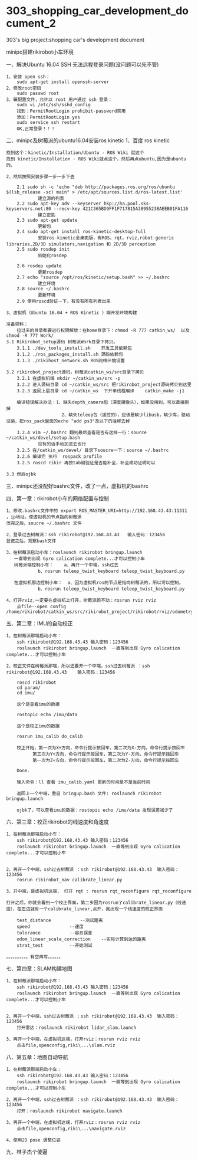 # 303_shopping_car_development_document_2
303's big project:shopping car's development document

minipc搭建rikirobot小车环境

一、解决Ubuntu 16.04 SSH 无法远程登录问题(没问题可以先不管)
	
	1、安装 open ssh：
		sudo apt-get install openssh-server
	2、修改root密码
		sudo passwd root
	3、辑配置文件，允许以 root 用户通过 ssh 登录：
		sudo vi /etc/ssh/sshd_config
		找到：PermitRootLogin prohibit-password禁用
		添加：PermitRootLogin yes
		sudo service ssh restart
		OK,正常登录！！！

二、minipc及树莓派的ubuntu16.04安装ros kinetic
	1、百度 ros kinetic

	找到这个：kinetic/Installation/Ubuntu - ROS Wiki 就这个
	找到 kinetic/Installation - ROS Wiki就点这个，然后再点ubuntu,因为是ubuntu的。

	2、然后按照安装步骤一步一步下去

		2.1	sudo sh -c 'echo "deb http://packages.ros.org/ros/ubuntu $(lsb_release -sc) main" > /etc/apt/sources.list.d/ros-latest.list'
				建立源的列表
		2.2	sudo apt-key adv --keyserver hkp://ha.pool.sks-keyservers.net:80 --recv-key 421C365BD9FF1F717815A3895523BAEEB01FA116
				建立密匙
		2.3	sudo apt-get update
				更新包
		2.4	sudo apt-get install ros-kinetic-desktop-full
				安装ros-kinetic全桌面版，有ROS，rqt，rviz,robot-generic libraries,2D/3D simulators,navigation 和 2D/3D perception
		2.5	sudo rosdep init
				初始化rosdep

		2.6	rosdep update
				更新rosdep
		2.7	echo "source /opt/ros/kinetic/setup.bash" >> ~/.bashrc
				建立环境
		2.8	source ~/.bashrc
				更新环境
		2.9	使用roscd验证一下，有没有所有列表出来

	3、虚拟机（Ubuntu 16.04 + ROS Kinetic ）端开发环境构建

	准备资料：
		拉过来的目录都要进行权限解放：在home目录下：chmod -R 777 catkin_ws/  以及 chmod -R 777 Work/
	3.1 Rikirobot_setup源码 树莓派Work目录下拷贝。
		3.1.1 ./dev_tools_install.sh	开发工具依赖包
		3.1.2 ./ros_packages_install.sh	源码依赖包
		3.1.3 ./rikihost_network.sh	ROS网络环境设置

	3.2 rikirobot_project源码，树莓派catkin_ws/src目录下拷贝
		3.2.1 在虚拟机端 mkdir ~/catkin_ws/src -p
		3.2.2 进入源码目录 cd ~/catkin_ws/src 把rikirobot_project源码拷贝到这里
		3.2.3 返回上层目录 cd ~/catkin_ws  下开单线程编译    catkin_make -j1

		编译错误解决办法：1、缺失depth_camera包（深度摄像头），如果没用到，可以直接删掉
			             2、缺失teleop包（遥控的），应该是缺少libusb，缺少库，驱动没装，把ros_pack里面的echo "add ps3"及以下的注释去掉		

		3.2.4 vim ~/.bashrc 翻到最后查看是否有这样一行：source ~/catkin_ws/devel/setup.bash
				没有的话手动加进去也行
		3.2.5 在/catkin_ws/devel/ 目录下soucre一下：source ~/.bashrc
		3.2.6 编译完 执行  rospack profile 
		3.2.5 roscd rikir 再按tab键验证是否能补全，补全成功证明可以 
	
	3.3 然后ojbk

三、minipc还没配好bashrc文件，改了一点，虚拟机的bashrc





四、第一章：rikirobot小车的网络配置与控制

	1、修改.bashrc文件中的 export ROS_MASTER_URI=http://192.168.43.43:11311 ，ip地址，使虚拟机的节点指向树莓派
	改完之后，soucre ~/.bashrc 文件

	2、登录过去树莓派：ssh rikirobot@192.168.43.43	输入密码：123456
	登进之后，观察bash文件

	3、在树莓派启动小车：roslaunch rikirobot bringup.launch 
	   一直等到出现 Gyro calication complete...才可以控制小车
	   树莓派端控制小车：	a、再开一个中端，ssh过去
				b、rosrun teleop_twist_keyboard teleop_twist_keyboard.py 

       在虚拟机那边控制小车：	a、因为虚拟机ros的节点是指向树莓派的，所以可以控制。
				b、rosrun teleop_twist_keyboard teleop_twist_keyboard.py 

	4、打开rviz,一定要在虚拟机上打开，树莓派跑不动：rosrun rviz rviz
		点file--open config /home/rikirobot/catkin_ws/src/rikirobot_project/rikirobot/rviz/odometry.rviz



五、第二章：IMU的自动校正

	1、在树莓派那端启动小车：
		ssh rikirobot@192.168.43.43	输入密码：123456 
		roslaunch rikirobot bringup.launch 	一直等到出现 Gyro calication complete...才可以控制小车

	2、校正文件在树莓派那端，所以还要开一个中端，ssh过去树莓派 ：ssh rikirobot@192.168.43.43	输入密码：123456 
		
		roscd rikirobot 
		cd param/
		cd imu/

		这个是查看imu的数据

		rostopic echo /imu/data

		这个是校正imu的数据

		rosrun imu_calib do_calib
		
		校正开始，第一次为X+方向，命令行提示按回车，第二次为X-方向，命令行提示按回车
			  第三次为Y+方向，命令行提示按回车，第二次为Y-方向，命令行提示按回车
			  第一次为Z+方向，命令行提示按回车，第二次为Z-方向，命令行提示按回车

		Done.

		输入命令：ll 查看 imu_calib.yaml 更新的时间是不是当前时间

		返回上一个中端，重启 bringup.bash 文件: roslaunch rikirobot bringup.launch

		ojbk了，可以查看imu的数据：rostopic echo /imu/data 发现误差减少了


六、第三章：校正rikirobot的线速度和角速度

	1、在树莓派那端启动小车：
		ssh rikirobot@192.168.43.43	输入密码：123456 
		roslaunch rikirobot bringup.launch 	一直等到出现 Gyro calication complete...才可以控制小车


	2、再开一个中端，ssh过去树莓派 ：ssh rikirobot@192.168.43.43	输入密码：123456 
		rosrun rikirobot_nav calibrate_linear.py
	
	3、开中端，是虚拟机这端， 打开 rqt : rosrun rqt_reconfigure rqt_reconfigure 

	打开之后，你就会看到一个校正界面，第二步因为rosrun了calibrate_linear.py（线速度），在左边就有一个calibrate_linear,点开，就出现一个线速度的校正界面

		test_distance			--测试距离
		speed				--速度
		tolerance			--容忍误差
		odom_linear_scale_correction	--实际计算到达的距离
		strat_test			--开始测试

	。。。。。。。。。。有空再写。。。。。。	


	
七、第四章：SLAM构建地图

	1、在树莓派那端启动小车：
		ssh rikirobot@192.168.43.43	输入密码：123456 
		roslaunch rikirobot bringup.launch 	一直等到出现 Gyro calication complete...才可以控制小车


	2、再开一个中端，ssh过去树莓派 ：ssh rikirobot@192.168.43.43	输入密码：123456 
		打开雷达：roslaunch rikirobot lidar_slam.launch

	3、再开一个中端，在虚拟机这端，打开rviz：rosrun rviz rviz
		点击file,openconfig,riki\...\slam.rviz


八、第五章：地图自动导航

	
	1、在树莓派那端启动小车：
		ssh rikirobot@192.168.43.43	输入密码：123456 
		roslaunch rikirobot bringup.launch 	一直等到出现 Gyro calication complete...才可以控制小车

	2、再开一个中端，ssh过去树莓派 ：ssh rikirobot@192.168.43.43	输入密码：123456 
		打开：roslaunch rikirobot navigate.launch

	3、再开一个中端，在虚拟机这端，打开rviz：rosrun rviz rviz
		点击file,openconfig,riki\...\navigate.rviz

	4、使用2D pose 调整位姿



九、林子杰个傻逼










